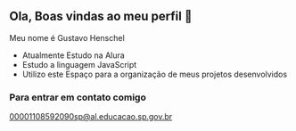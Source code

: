 ## Ola, Boas vindas ao meu perfil 🦜

Meu nome é Gustavo Henschel

- Atualmente Estudo na Alura
- Estudo a linguagem JavaScript
- Utilizo este Espaço para a organização de meus projetos desenvolvidos

### Para entrar em contato comigo

00001108592090sp@al.educacao.sp.gov.br
